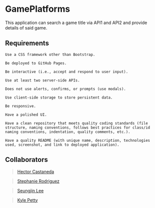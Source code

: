 # GamePlatforms
This application can search a game title via API1 and API2 and provide details of said game.
## Requirements
```
Use a CSS framework other than Bootstrap.

Be deployed to GitHub Pages.

Be interactive (i.e., accept and respond to user input).

Use at least two server-side APIs.

Does not use alerts, confirms, or prompts (use modals).

Use client-side storage to store persistent data.

Be responsive.

Have a polished UI.

Have a clean repository that meets quality coding standards (file structure, naming conventions, follows best practices for class/id naming conventions, indentation, quality comments, etc.).

Have a quality README (with unique name, description, technologies used, screenshot, and link to deployed application).
```
## Collaborators
> [Hector Castaneda](https://github.com/Hectcast508)

> [Stephanie Rodriguez](https://github.com/stephrrcodes)

> [Seungjin Lee](https://github.com/infinissible)

> [Kyle Petty](https://github.com/uhMammoth)
